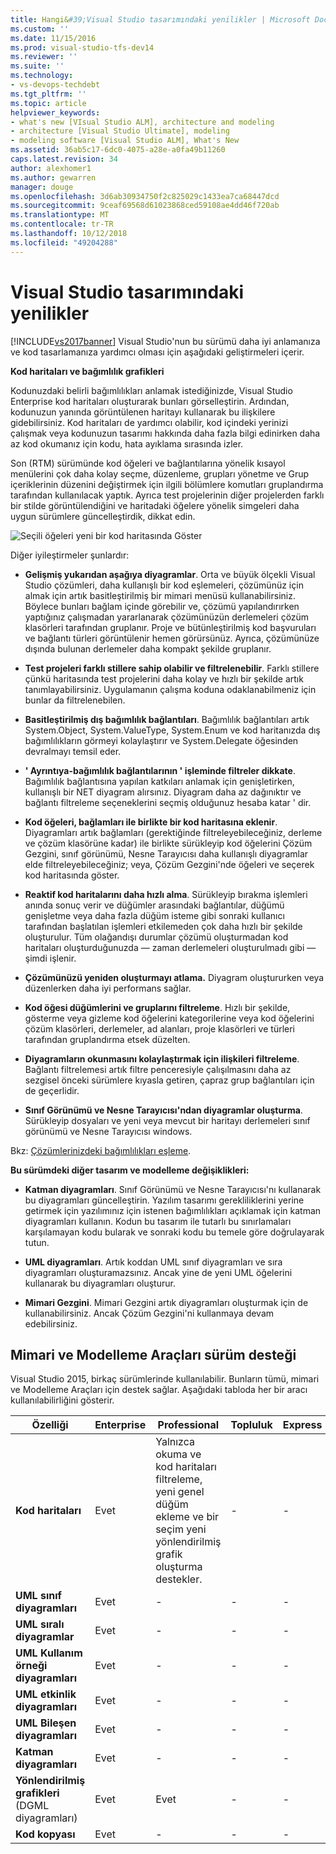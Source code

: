 ```yaml
---
title: Hangi&#39;Visual Studio tasarımındaki yenilikler | Microsoft Docs
ms.custom: ''
ms.date: 11/15/2016
ms.prod: visual-studio-tfs-dev14
ms.reviewer: ''
ms.suite: ''
ms.technology:
- vs-devops-techdebt
ms.tgt_pltfrm: ''
ms.topic: article
helpviewer_keywords:
- what's new [VIsual Studio ALM], architecture and modeling
- architecture [Visual Studio Ultimate], modeling
- modeling software [Visual Studio ALM], What's New
ms.assetid: 36ab5c17-6dc0-4075-a28e-a0fa49b11260
caps.latest.revision: 34
author: alexhomer1
ms.author: gewarren
manager: douge
ms.openlocfilehash: 3d6ab30934750f2c825029c1433ea7ca68447dcd
ms.sourcegitcommit: 9ceaf69568d61023868ced59108ae4dd46f720ab
ms.translationtype: MT
ms.contentlocale: tr-TR
ms.lasthandoff: 10/12/2018
ms.locfileid: "49204288"
---
```

# <a name="whats-new-for-design-in-visual-studio"></a>Visual Studio tasarımındaki yenilikler
[!INCLUDE[vs2017banner](../includes/vs2017banner.md)]
Visual Studio'nun bu sürümü daha iyi anlamanıza ve kod tasarlamanıza yardımcı olması için aşağıdaki geliştirmeleri içerir.

 **Kod haritaları ve bağımlılık grafikleri**

 Kodunuzdaki belirli bağımlılıkları anlamak istediğinizde, Visual Studio Enterprise kod haritaları oluşturarak bunları görselleştirin. Ardından, kodunuzun yanında görüntülenen haritayı kullanarak bu ilişkilere gidebilirsiniz. Kod haritaları de yardımcı olabilir, kod içindeki yerinizi çalışmak veya kodunuzun tasarımı hakkında daha fazla bilgi edinirken daha az kod okumanız için kodu, hata ayıklama sırasında izler.

 Son (RTM) sürümünde kod öğeleri ve bağlantılarına yönelik kısayol menülerini çok daha kolay seçme, düzenleme, grupları yönetme ve Grup içeriklerinin düzenini değiştirmek için ilgili bölümlere komutları gruplandırma tarafından kullanılacak yaptık. Ayrıca test projelerinin diğer projelerden farklı bir stilde görüntülendiğini ve haritadaki öğelere yönelik simgeleri daha uygun sürümlere güncelleştirdik, dikkat edin.

 ![Seçili öğeleri yeni bir kod haritasında Göster](../ide/media/codemapsshowonnewmap.png "CodeMapsShowOnNewMap")

 Diğer iyileştirmeler şunlardır:

-   **Gelişmiş yukarıdan aşağıya diyagramlar**. Orta ve büyük ölçekli Visual Studio çözümleri, daha kullanışlı bir kod eşlemeleri, çözümünüz için almak için artık basitleştirilmiş bir mimari menüsü kullanabilirsiniz. Böylece bunları bağlam içinde görebilir ve, çözümü yapılandırırken yaptığınız çalışmadan yararlanarak çözümünüzün derlemeleri çözüm klasörleri tarafından gruplanır. Proje ve bütünleştirilmiş kod başvuruları ve bağlantı türleri görüntülenir hemen görürsünüz. Ayrıca, çözümünüze dışında bulunan derlemeler daha kompakt şekilde gruplanır.

-   **Test projeleri farklı stillere sahip olabilir ve filtrelenebilir**. Farklı stillere çünkü haritasında test projelerini daha kolay ve hızlı bir şekilde artık tanımlayabilirsiniz. Uygulamanın çalışma koduna odaklanabilmeniz için bunlar da filtrelenebilen.

-   **Basitleştirilmiş dış bağımlılık bağlantıları**. Bağımlılık bağlantıları artık System.Object, System.ValueType, System.Enum ve kod haritanızda dış bağımlılıkların görmeyi kolaylaştırır ve System.Delegate öğesinden devralmayı temsil eder.

-   **' Ayrıntıya-bağımlılık bağlantılarının ' işleminde filtreler dikkate**. Bağımlılık bağlantısına yapılan katkıları anlamak için genişletirken, kullanışlı bir NET diyagram alırsınız. Diyagram daha az dağınıktır ve bağlantı filtreleme seçeneklerini seçmiş olduğunuz hesaba katar ' dir.

-   **Kod öğeleri, bağlamları ile birlikte bir kod haritasına eklenir**. Diyagramları artık bağlamları (gerektiğinde filtreleyebileceğiniz, derleme ve çözüm klasörüne kadar) ile birlikte sürükleyip kod öğelerini Çözüm Gezgini, sınıf görünümü, Nesne Tarayıcısı daha kullanışlı diyagramlar elde filtreleyebileceğiniz; veya, Çözüm Gezgini'nde öğeleri ve seçerek kod haritasında göster.

-   **Reaktif kod haritalarını daha hızlı alma**. Sürükleyip bırakma işlemleri anında sonuç verir ve düğümler arasındaki bağlantılar, düğümü genişletme veya daha fazla düğüm isteme gibi sonraki kullanıcı tarafından başlatılan işlemleri etkilemeden çok daha hızlı bir şekilde oluşturulur. Tüm olağandışı durumlar çözümü oluşturmadan kod haritaları oluşturduğunuzda — zaman derlemeleri oluşturulmadı gibi — şimdi işlenir.

-   **Çözümünüzü yeniden oluşturmayı atlama.** Diyagram oluştururken veya düzenlerken daha iyi performans sağlar.

-   **Kod öğesi düğümlerini ve gruplarını filtreleme**. Hızlı bir şekilde, gösterme veya gizleme kod öğelerini kategorilerine veya kod öğelerini çözüm klasörleri, derlemeler, ad alanları, proje klasörleri ve türleri tarafından gruplandırma etsek düzelten.

-   **Diyagramların okunmasını kolaylaştırmak için ilişkileri filtreleme**. Bağlantı filtrelemesi artık filtre penceresiyle çalışılmasını daha az sezgisel önceki sürümlere kıyasla getiren, çapraz grup bağlantıları için de geçerlidir.

-   **Sınıf Görünümü ve Nesne Tarayıcısı'ndan diyagramlar oluşturma**. Sürükleyip dosyaları ve yeni veya mevcut bir haritayı derlemeleri sınıf görünümü ve Nesne Tarayıcısı windows.

 Bkz: [Çözümlerinizdeki bağımlılıkları eşleme](../modeling/map-dependencies-across-your-solutions.md).

 **Bu sürümdeki diğer tasarım ve modelleme değişiklikleri:**

-   **Katman diyagramları**. Sınıf Görünümü ve Nesne Tarayıcısı'nı kullanarak bu diyagramları güncelleştirin. Yazılım tasarımı gerekliliklerini yerine getirmek için yazılımınız için istenen bağımlılıkları açıklamak için katman diyagramları kullanın. Kodun bu tasarım ile tutarlı bu sınırlamaları karşılamayan kodu bularak ve sonraki kodu bu temele göre doğrulayarak tutun.

-   **UML diyagramları**. Artık koddan UML sınıf diyagramları ve sıra diyagramları oluşturamazsınız. Ancak yine de yeni UML öğelerini kullanarak bu diyagramları oluşturur.

-   **Mimari Gezgini**. Mimari Gezgini artık diyagramları oluşturmak için de kullanabilirsiniz. Ancak Çözüm Gezgini'ni kullanmaya devam edebilirsiniz.

##  <a name="VersionSupport"></a> Mimari ve Modelleme Araçları sürüm desteği

Visual Studio 2015, birkaç sürümlerinde kullanılabilir. Bunların tümü, mimari ve Modelleme Araçları için destek sağlar. Aşağıdaki tabloda her bir aracı kullanılabilirliğini gösterir.

|**Özelliği**|**Enterprise**|**Professional**|**Topluluk**|**Express**|
|-----------------|--------------------|----------------------|-------------------|-----------------|
|**Kod haritaları**|Evet|Yalnızca okuma ve kod haritaları filtreleme, yeni genel düğüm ekleme ve bir seçim yeni yönlendirilmiş grafik oluşturma destekler.|-|-|
|**UML sınıf diyagramları**|Evet|-|-|-|
|**UML sıralı diyagramlar**|Evet|-|-|-|
|**UML Kullanım örneği diyagramları**|Evet|-|-|-|
|**UML etkinlik diyagramları**|Evet|-|-|-|
|**UML Bileşen diyagramları**|Evet|-|-|-|
|**Katman diyagramları**|Evet|-|-|-|
|**Yönlendirilmiş grafikleri** (DGML diyagramları)|Evet|Evet|-|-|
|**Kod kopyası**|Evet|-|-|-|